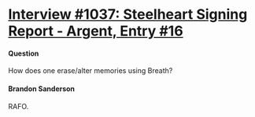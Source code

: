 # [Interview #1037: Steelheart Signing Report - Argent, Entry #16](https://www.theoryland.com/intvmain.php?i=1037#16)

#### Question

How does one erase/alter memories using Breath?

#### Brandon Sanderson

RAFO.


